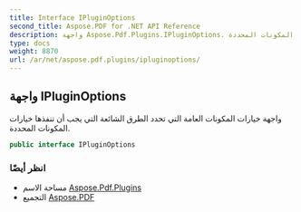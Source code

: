 ```yaml
---
title: Interface IPluginOptions
second_title: Aspose.PDF for .NET API Reference
description: واجهة Aspose.Pdf.Plugins.IPluginOptions. واجهة خيارات المكونات العامة التي تحدد الطرق الشائعة التي يجب أن تنفذها خيارات المكونات المحددة
type: docs
weight: 8870
url: /ar/net/aspose.pdf.plugins/ipluginoptions/
---
```

## واجهة IPluginOptions

واجهة خيارات المكونات العامة التي تحدد الطرق الشائعة التي يجب أن تنفذها خيارات المكونات المحددة.

```csharp
public interface IPluginOptions
```

### انظر أيضًا

* مساحة الاسم [Aspose.Pdf.Plugins](../../aspose.pdf.plugins/)
* التجميع [Aspose.PDF](../../)